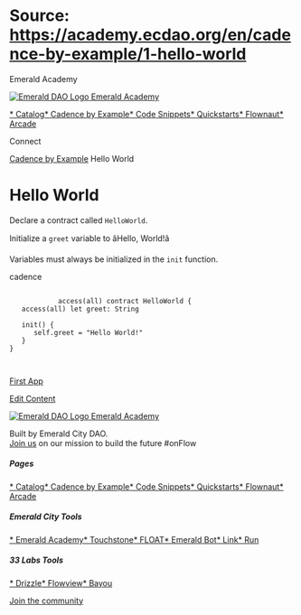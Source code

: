 # Source: https://academy.ecdao.org/en/cadence-by-example/1-hello-world

Emerald Academy





[![Emerald DAO Logo](/ea-logo.png)
Emerald Academy](/en/)


[* Catalog](/en/catalog)[* Cadence by Example](/en/cadence-by-example)[* Code Snippets](/en/snippets)[* Quickstarts](/en/quickstarts)[* Flownaut](https://flownaut.ecdao.org)[* Arcade](https://arcade.ecdao.org)

Connect



[Cadence by Example](/en/cadence-by-example)
Hello World

# Hello World

Declare a contract called `HelloWorld`.

Initialize a `greet` variable to âHello, World!â

Variables must always be initialized in the `init` function.

cadence

```
		
			access(all) contract HelloWorld {
   access(all) let greet: String

   init() {
      self.greet = "Hello World!"
   }
}
		 
	
```

[First App](/en/cadence-by-example/2-first-app)

[Edit Content](https://github.com/emerald-dao/emerald-academy-v2/tree/main/src/lib/content/cadence-by-example/en/1-hello-world.md)



[![Emerald DAO Logo](/ea-logo.png)
Emerald Academy](/en/)

Built by Emerald City DAO.  
[Join us](https://discord.gg/emerald-city-906264258189332541) on our mission to build the future #onFlow

##### Pages

[* Catalog](/en/catalog)[* Cadence by Example](/en/cadence-by-example)[* Code Snippets](/en/snippets)[* Quickstarts](/en/quickstarts)[* Flownaut](https://flownaut.ecdao.org)[* Arcade](https://arcade.ecdao.org)


##### Emerald City Tools

[* Emerald Academy](https://academy.ecdao.org/)[* Touchstone](https://touchstone.city/)[* FLOAT](https://floats.city/)[* Emerald Bot](https://bot.ecdao.org/)[* Link](https://link.ecdao.org/)[* Run](https://run.ecdao.org/)


##### 33 Labs Tools

[* Drizzle](https://drizzle33.app/)[* Flowview](https://flowview.app/)[* Bayou](https://bayou33.app/)

[Join the community](https://discord.gg/emerald-city-906264258189332541)